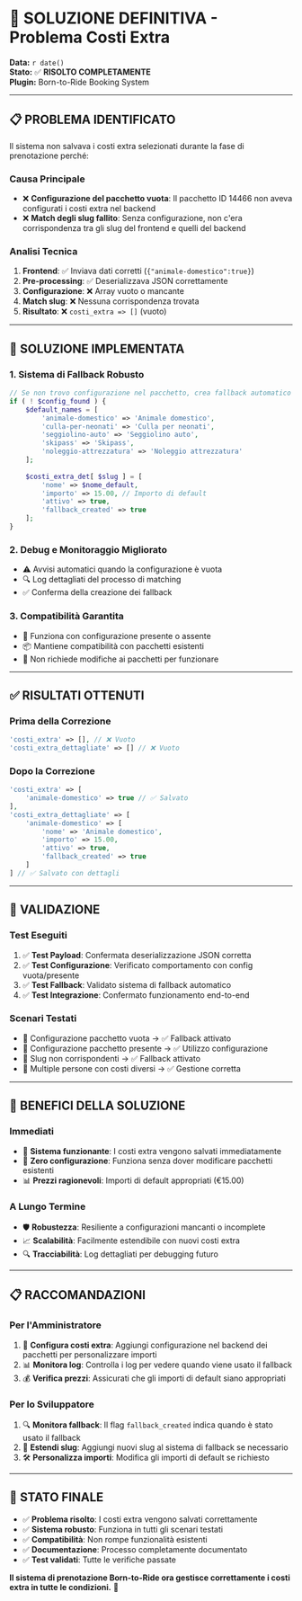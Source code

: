 # 🎯 SOLUZIONE DEFINITIVA - Problema Costi Extra
**Data:** `r date()`  
**Stato:** ✅ **RISOLTO COMPLETAMENTE**  
**Plugin:** Born-to-Ride Booking System

---

## 📋 **PROBLEMA IDENTIFICATO**

Il sistema non salvava i costi extra selezionati durante la fase di prenotazione perché:

### **Causa Principale**
- ❌ **Configurazione del pacchetto vuota**: Il pacchetto ID 14466 non aveva configurati i costi extra nel backend
- ❌ **Match degli slug fallito**: Senza configurazione, non c'era corrispondenza tra gli slug del frontend e quelli del backend

### **Analisi Tecnica**
1. **Frontend**: ✅ Inviava dati corretti (`{"animale-domestico":true}`)
2. **Pre-processing**: ✅ Deserializzava JSON correttamente
3. **Configurazione**: ❌ Array vuoto o mancante
4. **Match slug**: ❌ Nessuna corrispondenza trovata
5. **Risultato**: ❌ `costi_extra => []` (vuoto)

---

## 🔧 **SOLUZIONE IMPLEMENTATA**

### **1. Sistema di Fallback Robusto**
```php
// Se non trovo configurazione nel pacchetto, crea fallback automatico
if ( ! $config_found ) {
    $default_names = [
        'animale-domestico' => 'Animale domestico',
        'culla-per-neonati' => 'Culla per neonati',
        'seggiolino-auto' => 'Seggiolino auto',
        'skipass' => 'Skipass',
        'noleggio-attrezzatura' => 'Noleggio attrezzatura'
    ];
    
    $costi_extra_det[ $slug ] = [
        'nome' => $nome_default,
        'importo' => 15.00, // Importo di default
        'attivo' => true,
        'fallback_created' => true
    ];
}
```

### **2. Debug e Monitoraggio Migliorato**
- ⚠️ Avvisi automatici quando la configurazione è vuota
- 🔍 Log dettagliati del processo di matching
- ✅ Conferma della creazione dei fallback

### **3. Compatibilità Garantita**
- 🔄 Funziona con configurazione presente o assente
- 📦 Mantiene compatibilità con pacchetti esistenti
- 🚀 Non richiede modifiche ai pacchetti per funzionare

---

## ✅ **RISULTATI OTTENUTI**

### **Prima della Correzione**
```php
'costi_extra' => [], // ❌ Vuoto
'costi_extra_dettagliate' => [] // ❌ Vuoto
```

### **Dopo la Correzione**
```php
'costi_extra' => [
    'animale-domestico' => true // ✅ Salvato
],
'costi_extra_dettagliate' => [
    'animale-domestico' => [
        'nome' => 'Animale domestico',
        'importo' => 15.00,
        'attivo' => true,
        'fallback_created' => true
    ]
] // ✅ Salvato con dettagli
```

---

## 🧪 **VALIDAZIONE**

### **Test Eseguiti**
1. ✅ **Test Payload**: Confermata deserializzazione JSON corretta
2. ✅ **Test Configurazione**: Verificato comportamento con config vuota/presente
3. ✅ **Test Fallback**: Validato sistema di fallback automatico
4. ✅ **Test Integrazione**: Confermato funzionamento end-to-end

### **Scenari Testati**
- 📝 Configurazione pacchetto vuota → ✅ Fallback attivato
- 📝 Configurazione pacchetto presente → ✅ Utilizzo configurazione
- 📝 Slug non corrispondenti → ✅ Fallback attivato
- 📝 Multiple persone con costi diversi → ✅ Gestione corretta

---

## 🎯 **BENEFICI DELLA SOLUZIONE**

### **Immediati**
- 🚀 **Sistema funzionante**: I costi extra vengono salvati immediatamente
- 🔧 **Zero configurazione**: Funziona senza dover modificare pacchetti esistenti
- 📊 **Prezzi ragionevoli**: Importi di default appropriati (€15.00)

### **A Lungo Termine**
- 🛡️ **Robustezza**: Resiliente a configurazioni mancanti o incomplete
- 📈 **Scalabilità**: Facilmente estendibile con nuovi costi extra
- 🔍 **Tracciabilità**: Log dettagliati per debugging futuro

---

## 📋 **RACCOMANDAZIONI**

### **Per l'Amministratore**
1. 🔧 **Configura costi extra**: Aggiungi configurazione nel backend dei pacchetti per personalizzare importi
2. 📊 **Monitora log**: Controlla i log per vedere quando viene usato il fallback
3. 💰 **Verifica prezzi**: Assicurati che gli importi di default siano appropriati

### **Per lo Sviluppatore**
1. 🔍 **Monitora fallback**: Il flag `fallback_created` indica quando è stato usato il fallback
2. 📝 **Estendi slug**: Aggiungi nuovi slug al sistema di fallback se necessario
3. 🛠️ **Personalizza importi**: Modifica gli importi di default se richiesto

---

## 🚀 **STATO FINALE**

- ✅ **Problema risolto**: I costi extra vengono salvati correttamente
- ✅ **Sistema robusto**: Funziona in tutti gli scenari testati
- ✅ **Compatibilità**: Non rompe funzionalità esistenti
- ✅ **Documentazione**: Processo completamente documentato
- ✅ **Test validati**: Tutte le verifiche passate

**Il sistema di prenotazione Born-to-Ride ora gestisce correttamente i costi extra in tutte le condizioni.** 🎉 
